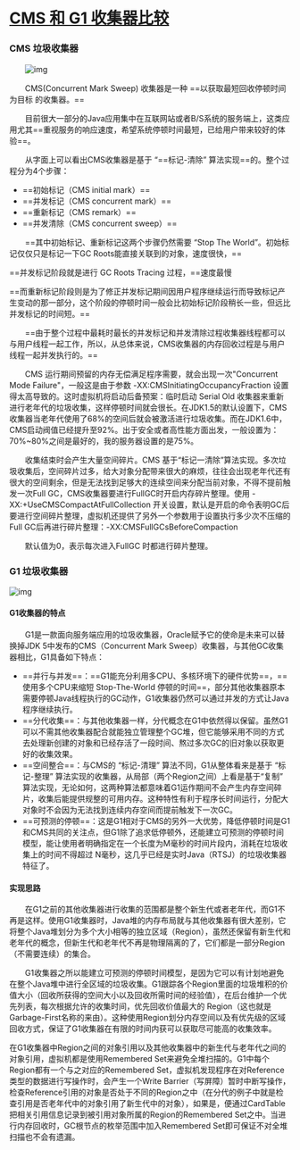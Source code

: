# [CMS 和 G1 收集器比较](https://www.cnblogs.com/liang1101/p/12757720.html)

### CMS 垃圾收集器

　　![img](https://img2020.cnblogs.com/blog/980882/202004/980882-20200422232329253-644831105.png)

　　CMS(Concurrent Mark Sweep) 收集器是一种 ==以获取最短回收停顿时间为目标 的收集器。==

　　目前很大一部分的Java应用集中在互联网站或者B/S系统的服务端上，这类应用尤其==重视服务的响应速度，希望系统停顿时间最短，已给用户带来较好的体验==。

　　从字面上可以看出CMS收集器是基于 “==标记-清除” 算法实现==的。整个过程分为4个步骤：

- ==初始标记（CMS initial mark）==
- ==并发标记（CMS concurrent mark）==
- ==重新标记（CMS remark）==
- ==并发清除（CMS concurrent sweep）==

　　==其中初始标记、重新标记这两个步骤仍然需要 “Stop The World”。初始标记仅仅只是标记一下GC Roots能直接关联到的对象，速度很快，==

==并发标记阶段就是进行 GC Roots Tracing 过程，==速度最慢

==而重新标记阶段则是为了修正并发标记期间因用户程序继续运行而导致标记产生变动的那一部分，这个阶段的停顿时间一般会比初始标记阶段稍长一些，但远比并发标记的时间短。==

　　==由于整个过程中最耗时最长的并发标记和并发清除过程收集器线程都可以与用户线程一起工作，所以，从总体来说，CMS收集器的内存回收过程是与用户线程一起并发执行的。==

　　CMS 运行期间预留的内存无偿满足程序需要，就会出现一次"Concurrent Mode Failure"，一般这是由于参数 -XX:CMSInitiatingOccupancyFraction 设置得太高导致的。这时虚拟机将启动后备预案：临时启动 Serial Old 收集器来重新进行老年代的垃圾收集，这样停顿时间就会很长。在JDK1.5的默认设置下，CMS收集器当老年代使用了68%的空间后就会被激活进行垃圾收集。而在JDK1.6中，CMS启动阀值已经提升至92%。出于安全或者高性能方面出发，一般设置为：70%~80%之间是最好的，我的服务器设置的是75%。

　　收集结束时会产生大量空间碎片。CMS 基于“标记一清除”算法实现。多次垃圾收集后，空间碎片过多，给大对象分配带来很大的麻烦，往往会出现老年代还有很大的空间剩余，但是无法找到足够大的连续空间来分配当前对象，不得不提前触发一次Full GC，CMS收集器要进行FullGC时开启内存碎片整理。使用 -XX:+UseCMSCompactAtFullCollection 开关设置，默认是开启的命令表明GC后要进行空间碎片整理，虚拟机还提供了另外一个参数用于设置执行多少次不压缩的Full GC后再进行碎片整理：-XX:CMSFullGCsBeforeCompaction

　　默认值为0，表示每次进入FullGC 时都进行碎片整理。

###  G1 垃圾收集器

![img](https://img2020.cnblogs.com/blog/980882/202004/980882-20200423001534652-41920210.png)

#### G1收集器的特点

　　G1是一款面向服务端应用的垃圾收集器，Oracle赋予它的使命是未来可以替换掉JDK 5中发布的CMS（Concurrent Mark Sweep）收集器，与其他GC收集器相比，G1具备如下特点：

- ==并行与并发==：==G1能充分利用多CPU、多核环境下的硬件优势==，==使用多个CPU来缩短 Stop-The-World 停顿的时间==，部分其他收集器原本需要停顿Java线程执行的GC动作，G1收集器仍然可以通过并发的方式让Java程序继续执行。
- ==分代收集==：与其他收集器一样，分代概念在G1中依然得以保留。虽然G1可以不需其他收集器配合就能独立管理整个GC堆，但它能够采用不同的方式去处理新创建的对象和已经存活了一段时间、熬过多次GC的旧对象以获取更好的收集效果。
- ==空间整合==：与CMS的 “标记-清理” 算法不同，G1从整体看来是基于 “标记-整理” 算法实现的收集器，从局部（两个Region之间）上看是基于“复制” 算法实现，无论如何，这两种算法都意味着G1运作期间不会产生内存空间碎片，收集后能提供规整的可用内存。这种特性有利于程序长时间运行，分配大对象时不会因为无法找到连续内存空间而提前触发下一次GC。
- ==可预测的停顿==：这是G1相对于CMS的另外一大优势，降低停顿时间是G1和CMS共同的关注点，但G1除了追求低停顿外，还能建立可预测的停顿时间模型，能让使用者明确指定在一个长度为M毫秒的时间片段内，消耗在垃圾收集上的时间不得超过 N毫秒，这几乎已经是实时Java（RTSJ）的垃圾收集器特征了。

#### 实现思路

　　在G1之前的其他收集器进行收集的范围都是整个新生代或者老年代，而G1不再是这样。使用G1收集器时，Java堆的内存布局就与其他收集器有很大差别，它将整个Java堆划分为多个大小相等的独立区域（Region），虽然还保留有新生代和老年代的概念，但新生代和老年代不再是物理隔离的了，它们都是一部分Region（不需要连续）的集合。

　　G1收集器之所以能建立可预测的停顿时间模型，是因为它可以有计划地避免在整个Java堆中进行全区域的垃圾收集。G1跟踪各个Region里面的垃圾堆积的价值大小（回收所获得的空间大小以及回收所需时间的经验值），在后台维护一个优先列表，每次根据允许的收集时间，优先回收价值最大的 Region（这也就是Garbage-First名称的来由）。这种使用Region划分内存空间以及有优先级的区域回收方式，保证了G1收集器在有限的时间内获可以获取尽可能高的收集效率。

​    在G1收集器中Region之间的对象引用以及其他收集器中的新生代与老年代之间的对象引用，虚拟机都是使用Remembered Set来避免全堆扫描的。G1中每个Region都有一个与之对应的Remembered Set，虚拟机发现程序在对Reference类型的数据进行写操作时，会产生一个Write Barrier（写屏障）暂时中断写操作，检查Reference引用的对象是否处于不同的Region之中（在分代的例子中就是检查引用是否老年代中的对象引用了新生代中的对象），如果是，便通过CardTable把相关引用信息记录到被引用对象所属的Region的Remembered Set之中。当进行内存回收时，GC根节点的枚举范围中加入Remembered Set即可保证不对全堆扫描也不会有遗漏。